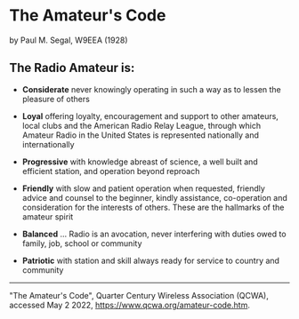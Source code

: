 # The Amateur's Code

by Paul M. Segal, W9EEA (1928)

## The Radio Amateur is:

* **Considerate** never knowingly operating in such a way as to lessen the
pleasure of others

* **Loyal** offering loyalty, encouragement and support to other amateurs,
local clubs and the American Radio Relay League, through which
Amateur Radio in the United States is represented nationally and
internationally

* **Progressive** with knowledge abreast of science, a well built and
efficient station, and operation beyond reproach

* **Friendly** with slow and patient operation when requested, friendly
advice and counsel to the beginner, kindly assistance, co-operation and
consideration for the interests of others. These are the hallmarks of
the amateur spirit

* **Balanced** ... Radio is an avocation, never interfering with duties
owed to family, job, school or community

* **Patriotic** with station and skill always ready for service to country and
community

---

"The Amateur's Code", Quarter Century Wireless Association (QCWA),
accessed May 2 2022, https://www.qcwa.org/amateur-code.htm.
